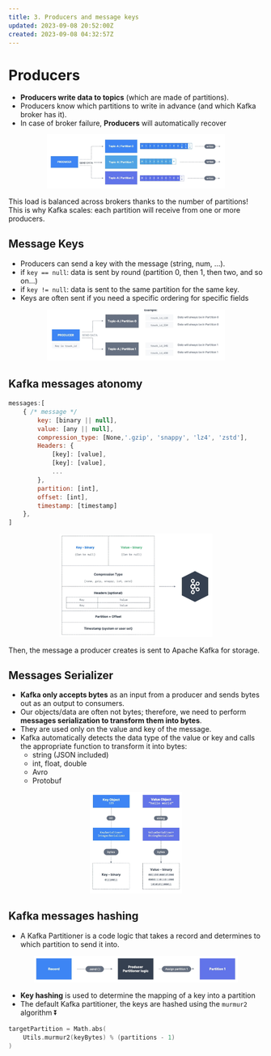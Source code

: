 ```yaml
---
title: 3. Producers and message keys
updated: 2023-09-08 20:52:00Z
created: 2023-09-08 04:32:57Z
---
```


# Producers

-   **Producers write data to topics** (which are made of partitions).
-   Producers know which partitions to write in advance (and which Kafka broker has it).
-   In case of broker failure, **Producers** will automatically recover
<center style="padding: 0 15%;">

![Screenshot 2023-09-07 at 10.35.27 PM.png](./_resources/Screenshot%202023-09-07%20at%2010.35.27%20PM.png)

</center>

This load is balanced across brokers thanks to the number of partitions! This is why Kafka scales: each partition will receive from one or more producers.

## Message Keys

-   Producers can send a key with the message (string, num, ...).
-   if `key == null`: data is sent by round (partition 0, then 1, then two, and so on...)
-   if `key != null`: data is sent to the same partition for the same key.
-   Keys are often sent if you need a specific ordering for specific fields

<center style="padding: 0 15%;">

![Screenshot 2023-09-07 at 10.42.51 PM.png](./_resources/Screenshot%202023-09-07%20at%2010.42.51%20PM.png)

</center>

## Kafka messages atonomy

```js
messages:[
	{ /* message */
		key: [binary || null],
		value: [any || null],
		compression_type: [None,'.gzip', 'snappy', 'lz4', 'zstd'],
		Headers: {
			[key]: [value],
			[key]: [value],
			...
		},
		partition: [int],
		offset: [int],
		timestamp: [timestamp]
	},
]
```

<center style="padding: 0 20%;">

![Screenshot 2023-09-07 at 10.53.01 PM.png](./_resources/Screenshot%202023-09-07%20at%2010.53.01%20PM.png)

</center>

Then, the message a producer creates is sent to Apache Kafka for storage.

## Messages Serializer

-   **Kafka only accepts bytes** as an input from a producer and sends bytes out as an output to consumers.
-   Our objects/data are often not bytes; therefore, we need to perform **messages serialization to transform them into bytes**.
-   They are used only on the value and key of the message.
-   Kafka automatically detects the data type of the value or key and calls the appropriate function to transform it into bytes:
    -   string (JSON included)
    -   int, float, double
    -   Avro
    -   Protobuf

<center style="padding: 0 32%;">

![Screenshot 2023-09-07 at 10.59.39 PM.png](./_resources/Screenshot%202023-09-07%20at%2010.59.39%20PM.png)

</center>

## Kafka messages hashing

-   A Kafka Partitioner is a code logic that takes a record and determines to which partition to send it into.

<center style="padding: 0 10%;">

![Screenshot 2023-09-07 at 11.05.23 PM.png](./_resources/Screenshot%202023-09-07%20at%2011.05.23%20PM.png)

</center>

-   **Key hashing** is used to determine the mapping of a key into a partition
-   The default Kafka partitioner, the keys are hashed using the `murmur2` algorithm ⏬️

```c++
targetPartition = Math.abs(
	Utils.murmur2(keyBytes) % (partitions - 1)
)
```
